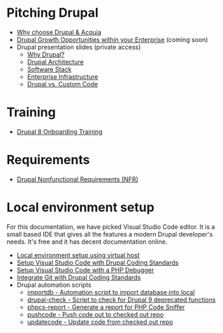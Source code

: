 # Pitching Drupal #
* [Why choose Drupal & Acquia](https://github.com/sdemi/drupal-docs/blob/master/why-choose-drupal-acquia.md)
* [Drupal Growth Opportunities within your Enterprise](https://github.com/sdemi/drupal-docs/blob/master/drupal-growth-opportunities-within-your-enterprise.md) (coming soon)
* Drupal presentation slides (private access)
  * [Why Drupal?](https://github.com/sdemi/drupal-docs-private/blob/master/slides-why-drupal.pptx)
  * [Drupal Architecture](https://github.com/sdemi/drupal-docs-private/blob/master/slides-drupal-arch.pptx)
  * [Software Stack](https://github.com/sdemi/drupal-docs-private/blob/master/slides-software-stack.pptx)
  * [Enterprise Infrastructure](https://github.com/sdemi/drupal-docs-private/blob/master/slides-enterprise-infrastructure.pptx)
  * [Drupal vs. Custom Code](https://github.com/sdemi/drupal-docs-private/blob/master/slides-drupal-code-count.pptx)
# Training #
* [Drupal 8 Onboarding Training](https://github.com/sdemi/drupal-docs/blob/master/drupal-onboarding.md)
# Requirements #
* [Drupal Nonfunctional Requirements (NFR)](https://github.com/sdemi/drupal-docs/blob/master/nfr.md)
# Local environment setup #
For this documentation, we have picked Visual Studio Code editor. It is a small based IDE that gives all the features a modern Drupal developer's needs. It's free and it has decent documentation online.
  * [Local environment setup using virtual host](https://github.com/sdemi/drupal-docs/blob/master/local-environment-setup-using-virtual-host.md)
  * [Setup Visual Studio Code with Drupal Coding Standards](https://github.com/sdemi/drupal-docs/blob/master/visual-studio-code.md)
  * [Setup Visual Studio Code with a PHP Debugger](https://github.com/sdemi/drupal-docs/blob/master/visual-studio-code-xdebug.md)
  * [Integrate Git with Drupal Coding Standards](https://github.com/sdemi/pre-commit)
* Drupal automation scripts
  * [importdb - Automation script to import database into local](https://github.com/sdemi/drupal-docs/blob/master/drupal-scripts-importdb.md)
  * [drupal-check - Script to check for Drupal 9 deprecated functions](https://github.com/sdemi/drupal-docs/blob/master/drupal-check.md)
  * [phpcs-report - Generate a report for PHP Code Sniffer](https://github.com/sdemi/drupal-docs/blob/master/drupal-scripts-phpcs-report.md)
  * [pushcode - Push code out to checked out repo](https://github.com/sdemi/drupal-docs/blob/master/drupal-scripts-pushcode.md)
  * [updatecode - Update code from checked out repo](https://github.com/sdemi/drupal-docs/blob/master/drupal-scripts-updatecode.md)
  
